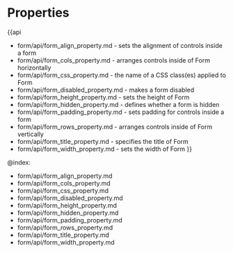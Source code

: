 Properties
=========

{{api

- form/api/form_align_property.md - sets the alignment of controls inside a form
- form/api/form_cols_property.md - arranges controls inside of Form horizontally
- form/api/form_css_property.md - the name of a CSS class(es) applied to Form
- form/api/form_disabled_property.md - makes a form disabled
- form/api/form_height_property.md - sets the height of Form
- form/api/form_hidden_property.md - defines whether a form is hidden
- form/api/form_padding_property.md - sets padding for controls inside a form
- form/api/form_rows_property.md - arranges controls inside of Form vertically
- form/api/form_title_property.md - specifies the title of Form
- form/api/form_width_property.md - sets the width of Form
}}

@index:
- form/api/form_align_property.md
- form/api/form_cols_property.md
- form/api/form_css_property.md
- form/api/form_disabled_property.md 
- form/api/form_height_property.md
- form/api/form_hidden_property.md
- form/api/form_padding_property.md
- form/api/form_rows_property.md
- form/api/form_title_property.md
- form/api/form_width_property.md